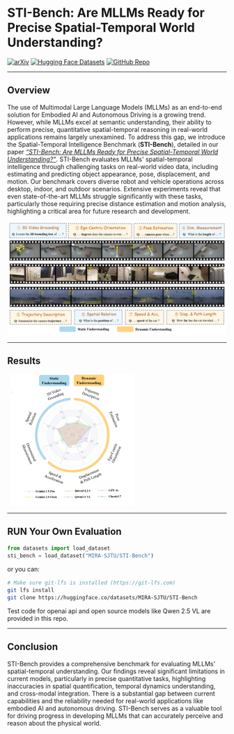 # STI-Bench: Are MLLMs Ready for Precise Spatial-Temporal World Understanding?

[![arXiv](https://img.shields.io/badge/arXiv-2503.23765-b31b1b.svg)](https://arxiv.org/abs/2503.23765) [![Hugging Face Datasets](https://img.shields.io/badge/%F0%9F%A4%97%20Hugging%20Face-Dataset-blue)](https://huggingface.co/datasets/MIRA-SJTU/STI-Bench) [![GitHub Repo](https://img.shields.io/badge/GitHub-Code-lightgrey)](https://github.com/MIRA-SJTU/STI-Bench)

---

## Overview

The use of Multimodal Large Language Models (MLLMs) as an end-to-end solution for Embodied AI and Autonomous Driving is a growing trend. However, while MLLMs excel at semantic understanding, their ability to perform precise, quantitative spatial-temporal reasoning in real-world applications remains largely unexamined. To address this gap, we introduce the Spatial-Temporal Intelligence Benchmark (**STI-Bench**), detailed in our paper [*“STI-Bench: Are MLLMs Ready for Precise Spatial-Temporal World Understanding?”*](https://arxiv.org/abs/2503.23765). STI-Bench evaluates MLLMs' spatial-temporal intelligence through challenging tasks on real-world video data, including estimating and predicting object appearance, pose, displacement, and motion. Our benchmark covers diverse robot and vehicle operations across desktop, indoor, and outdoor scenarios. Extensive experiments reveal that even state-of-the-art MLLMs struggle significantly with these tasks, particularly those requiring precise distance estimation and motion analysis, highlighting a critical area for future research and development.

![Cover Image](assets/images/cover.jpg)

---

## Results

<img src="assets/images/results.jpg" alt="Main Results Table" style="zoom: 2.55%;" /> <img src="assets/images/radar.jpg" alt="Radar Chart Results" style="zoom: 30%;" />

---
## RUN Your Own Evaluation

```python
from datasets import load_dataset
sti_bench = load_dataset("MIRA-SJTU/STI-Bench")
```
or you can:

```bash
# Make sure git-lfs is installed (https://git-lfs.com)
git lfs install
git clone https://huggingface.co/datasets/MIRA-SJTU/STI-Bench
```

Test code for openai api and open source models like Qwen 2.5 VL are provided in this repo.

---

## Conclusion

STI-Bench provides a comprehensive benchmark for evaluating MLLMs' spatial-temporal understanding. Our findings reveal significant limitations in current models, particularly in precise quantitative tasks, highlighting inaccuracies in spatial quantification, temporal dynamics understanding, and cross-modal integration. There is a substantial gap between current capabilities and the reliability needed for real-world applications like embodied AI and autonomous driving. STI-Bench serves as a valuable tool for driving progress in developing MLLMs that can accurately perceive and reason about the physical world.
